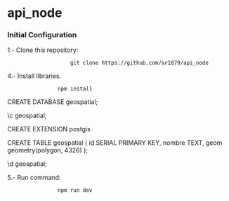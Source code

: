 # api_node
### Initial Configuration

1.- Clone this repository:

                        git clone https://github.com/ar1879/api_node

4.- Install libraries.

                    npm install 

CREATE DATABASE geospatial;

\c geospatial;

CREATE EXTENSION postgis

CREATE TABLE geospatial (
    id SERIAL PRIMARY KEY,
    nombre TEXT,
    geom geometry(polygon, 4326)
);


\d geospatial; 


5.- Run command:

                    npm run dev
                    
                   

